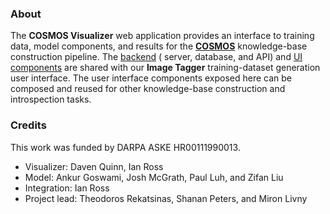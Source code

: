 ### About

The **COSMOS Visualizer** web application provides an interface to
training data, model components, and results for the
[**COSMOS**](https://github.com/UW-COSMOS/cosmos)
knowledge-base construction pipeline.
The [backend](https://github.com/UW-COSMOS/cosmos-result-visualizer) (
server, database, and
API) and
[UI components](https://github.com/UW-COSMOS/cosmos-visualizer-frontend)
are shared with our **Image Tagger** training-dataset
generation user interface.
The user interface components exposed here can be composed and reused
for other knowledge-base construction and introspection tasks.

### Credits

This work was funded by DARPA ASKE HR00111990013.

- Visualizer: Daven Quinn, Ian Ross
- Model: Ankur Goswami, Josh McGrath, Paul Luh, and Zifan Liu
- Integration: Ian Ross
- Project lead: Theodoros Rekatsinas, Shanan Peters, and Miron Livny

